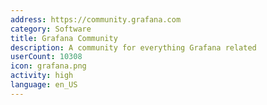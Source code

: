 ```yaml
---
address: https://community.grafana.com
category: Software
title: Grafana Community
description: A community for everything Grafana related
userCount: 10308
icon: grafana.png
activity: high
language: en_US
---
```

